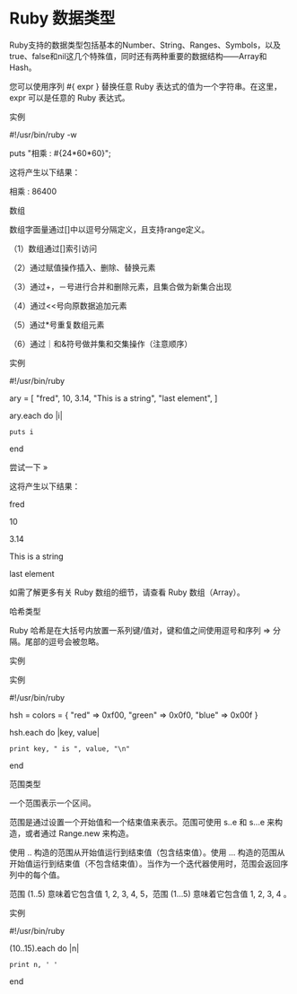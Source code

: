# Ruby 数据类型

Ruby支持的数据类型包括基本的Number、String、Ranges、Symbols，以及true、false和nil这几个特殊值，同时还有两种重要的数据结构——Array和Hash。

您可以使用序列 \#{ expr } 替换任意 Ruby 表达式的值为一个字符串。在这里，expr 可以是任意的 Ruby 表达式。

实例

\#!/usr/bin/ruby -w

puts "相乘 : \#{24\*60\*60}";

这将产生以下结果：

相乘 : 86400

数组

数组字面量通过\[\]中以逗号分隔定义，且支持range定义。

（1）数组通过\[\]索引访问

（2）通过赋值操作插入、删除、替换元素

（3）通过+，－号进行合并和删除元素，且集合做为新集合出现

（4）通过&lt;&lt;号向原数据追加元素

（5）通过\*号重复数组元素

（6）通过｜和&符号做并集和交集操作（注意顺序）

实例

\#!/usr/bin/ruby

ary = \[ "fred", 10, 3.14, "This is a string", "last element", \]

ary.each do \|i\|

```
puts i
```

end

尝试一下 »

这将产生以下结果：

fred

10

3.14

This is a string

last element

如需了解更多有关 Ruby 数组的细节，请查看 Ruby 数组（Array）。

哈希类型

Ruby 哈希是在大括号内放置一系列键/值对，键和值之间使用逗号和序列 =&gt; 分隔。尾部的逗号会被忽略。

实例

实例

\#!/usr/bin/ruby

hsh = colors = { "red" =&gt; 0xf00, "green" =&gt; 0x0f0, "blue" =&gt; 0x00f }

hsh.each do \|key, value\|

```
print key, " is ", value, "\n"
```

end

范围类型

一个范围表示一个区间。

范围是通过设置一个开始值和一个结束值来表示。范围可使用 s..e 和 s...e 来构造，或者通过 Range.new 来构造。

使用 .. 构造的范围从开始值运行到结束值（包含结束值）。使用 ... 构造的范围从开始值运行到结束值（不包含结束值）。当作为一个迭代器使用时，范围会返回序列中的每个值。

范围 \(1..5\) 意味着它包含值 1, 2, 3, 4, 5，范围 \(1...5\) 意味着它包含值 1, 2, 3, 4 。

实例

\#!/usr/bin/ruby

 

\(10..15\).each do \|n\|

    print n, ' '

end



